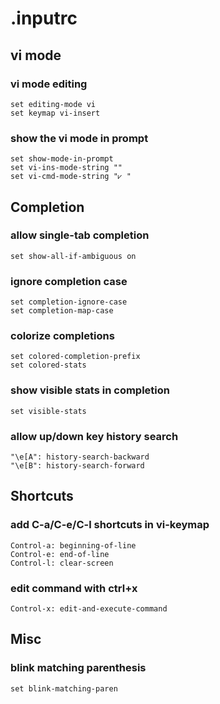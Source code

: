 # .inputrc

## vi mode

### vi mode editing

    set editing-mode vi
    set keymap vi-insert

### show the vi mode in prompt

    set show-mode-in-prompt
    set vi-ins-mode-string ""
    set vi-cmd-mode-string "⩗ "

## Completion

### allow single-tab completion

    set show-all-if-ambiguous on

### ignore completion case

    set completion-ignore-case
    set completion-map-case

### colorize completions

    set colored-completion-prefix
    set colored-stats

### show visible stats in completion

    set visible-stats

### allow up/down key history search

    "\e[A": history-search-backward
    "\e[B": history-search-forward

## Shortcuts

### add C-a/C-e/C-l shortcuts in vi-keymap

    Control-a: beginning-of-line
    Control-e: end-of-line
    Control-l: clear-screen

### edit command with ctrl+x

    Control-x: edit-and-execute-command

## Misc

### blink matching parenthesis

    set blink-matching-paren
